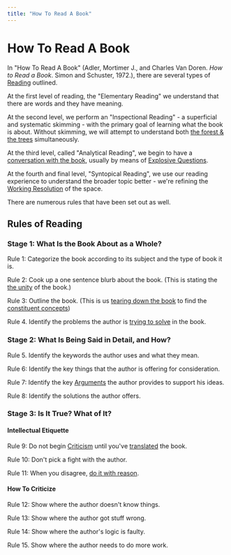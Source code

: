 ```yaml
---
title: "How To Read A Book"
---
```

# How To Read A Book
In "How To Read A Book" (Adler, Mortimer J., and Charles Van Doren. _How to Read a Book_. Simon and Schuster, 1972.), there are several types of [Reading](Reading.md) outlined.

At the first level of reading, the "Elementary Reading" we understand that there are words and they have meaning. 

At the second level, we perform an "Inspectional Reading" - a superficial and systematic skimming - with the primary goal of learning what the book is about. Without skimming, we will attempt to understand both [the forest & the trees](Unity%20and%20Complexity.md) simultaneously.

At the third level, called "Analytical Reading", we begin to have a [conversation with the book](Active%20Consumption.md), usually by means of [Explosive Questions](Explosive%20Questions.md).

At the fourth and final level, "Syntopical Reading", we use our reading experience to understand the broader topic better - we're refining the [Working Resolution](Working%20Resolution.md) of the space.

There are numerous rules that have been set out as well.

## Rules of Reading

### Stage 1: What Is the Book About as a Whole?

Rule 1: Categorize the book according to its subject and the type of book it is.

Rule 2: Cook up a one sentence blurb about the book. (This is stating the [the unity](Unity%20and%20Complexity.md) of the book.)

Rule 3: Outline the book. (This is us [tearing down the book](Teardown.md) to find the [constituent concepts](Unity%20and%20Complexity.md))

Rule 4. Identify the problems the author is [ trying to solve](Solving%20Problems%20) in the book.

### Stage 2: What Is Being Said in Detail, and How?

Rule 5. Identify the keywords the author uses and what they mean.

Rule 6: Identify the key things that the author is offering for consideration.

Rule 7: Identify the key [Arguments](Arguments.md) the author provides to support his ideas.

Rule 8: Identify the solutions the author offers.

### Stage 3: Is It True? What of It?
#### Intellectual Etiquette
Rule 9: Do not begin [Criticism](Criticism.md) until you've [translated](Translation.md) the book.

Rule 10: Don't pick a fight with the author.

Rule 11: When you disagree, [do it with reason](thinking%20required%20to%20form%20an%20opinion).


#### How To Criticize
Rule 12: Show where the author doesn't know things.

Rule 13: Show where the author got stuff wrong.

Rule 14: Show where the author's logic is faulty.

Rule 15. Show where the author needs to do more work.